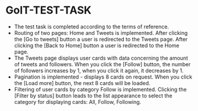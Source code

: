 # GoIT-TEST-TASK

- The test task is completed according to the terms of reference.
- Routing of two pages: Home and Tweets is implemented. After clicking the [Go to tweets] button a user is redirected to the Tweets page. After clicking the [Back to Home] button a user is redirected to the Home page.
- The Tweets page displays user cards with data concerning the amount of tweets and followers. When you click the [Follow] button, the number of followers increases by 1, when you click it again, it decreases by 1.
- Pagination is implemented - displays 8 cards on request. When you click the [Load more] button, the next 8 cards will be loaded.
- Filtering of user cards by category Follow is implemented. Clicking the [Filter by status] button leads to the list appearance to select the category for displaying cards: All, Follow, Following.
